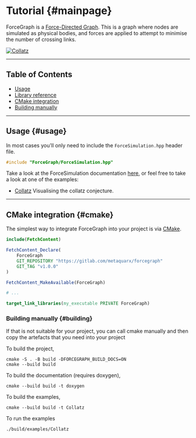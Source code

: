 <!-- SPDX-FileCopyrightText: 2021 metaquarx <metaquarx@protonmail.com>
SPDX-License-Identifier: Apache-2.0 -->

# Tutorial {#mainpage}

ForceGraph is a [Force-Directed Graph](https://en.wikipedia.org/wiki/Force-directed_graph_drawing). This is a graph where nodes are simulated as physical bodies, and forces are applied to attempt to minimise the number of crossing links.

[![Collatz](example-collatz.gif)](#)

---

## Table of Contents

- [Usage](#usage)
- [Library reference](annotated.html)
- [CMake integration](#cmake)
- [Building manually](#building)

---

## Usage {#usage}

In most cases you'll only need to include the `ForceSimulation.hpp` header file.

```cpp
#include "ForceGraph/ForceSimulation.hpp"
```

Take a look at the ForceSimulation documentation [here](classfg_1_1ForceSimulation.html), or feel free to take a look at one of the examples:

 - [Collatz](Collatz_8cpp-example.html) Visualising the collatz conjecture.

---

## CMake integration {#cmake}

The simplest way to integrate ForceGraph into your project is via [CMake](https://cliutils.gitlab.io/modern-cmake/).

```cmake
include(FetchContent)

FetchContent_Declare(
	ForceGraph
	GIT_REPOSITORY "https://gitlab.com/metaquarx/forcegraph"
	GIT_TAG "v1.0.0"
)

FetchContent_MakeAvailable(ForceGraph)

# ...

target_link_libraries(my_executable PRIVATE ForceGraph)
```

### Building manually {#building}

If that is not suitable for your project, you can call cmake manually and then copy the artefacts that you need into your project

To build the project,
```
cmake -S . -B build -DFORCEGRAPH_BUILD_DOCS=ON
cmake --build build
```

To build the documentation (requires doxygen),
```
cmake --build build -t doxygen
```

To build the examples,
```
cmake --build build -t Collatz
```

To run the examples
```
./build/examples/Collatz
```
